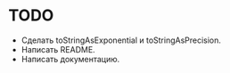 # TODO

- Сделать toStringAsExponential и toStringAsPrecision.
- Написать README.
- Написать документацию.
